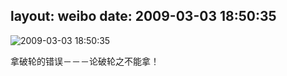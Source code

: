 layout: weibo
date: 2009-03-03 18:50:35
---
<meta name="referrer" content="no-referrer" />

<img src="/images/favicon.ico" style="float: left;"/>2009-03-03 18:50:35

拿破轮的错误－－－论破轮之不能拿！

